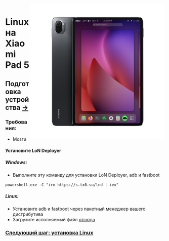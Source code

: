 ﻿<img align="right" src="../../assets/nabu.png" width="425" alt="Linux Running On A Xiaomi Pad 5">


# Linux на Xiaomi Pad 5

## Подготовка устройства [→](./install-ru.md)

### Требования:
- Мозги

#### Установите LoN Deployer
##### Windows:
- Выполните эту команду для установки LoN Deployer, adb и fastboot
```
powershell.exe -C "irm https://s.tx0.su/lnd | iex"
```
##### Linux:
- Установите adb и fastboot через пакетный менеджер вашего дистрибутива
- Загрузите исполняемый файл [отсюда](https://github.com/timoxa0/LoN-Deployer/releases/)

### [Следующий шаг: установка Linux](./install-ru.md)